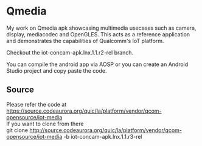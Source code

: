 # Qmedia
My work on Qmedia apk showcasing multimedia usecases such as camera, display, mediacodec and OpenGLES. This acts as a reference application and demonstrates the capabilities of Qualcomm's IoT platform.

Checkout the  iot-concam-apk.lnx.1.1.r2-rel  branch.

You can compile the android app via AOSP or you can create an Android Studio project and copy paste the code.


## Source
Please refer the code at https://source.codeaurora.org/quic/la/platform/vendor/qcom-opensource/iot-media  
If you want to clone from there  
git clone http://source.codeaurora.org/quic/la/platform/vendor/qcom-opensource/iot-media -b iot-concam-apk.lnx.1.1.r3-rel  

